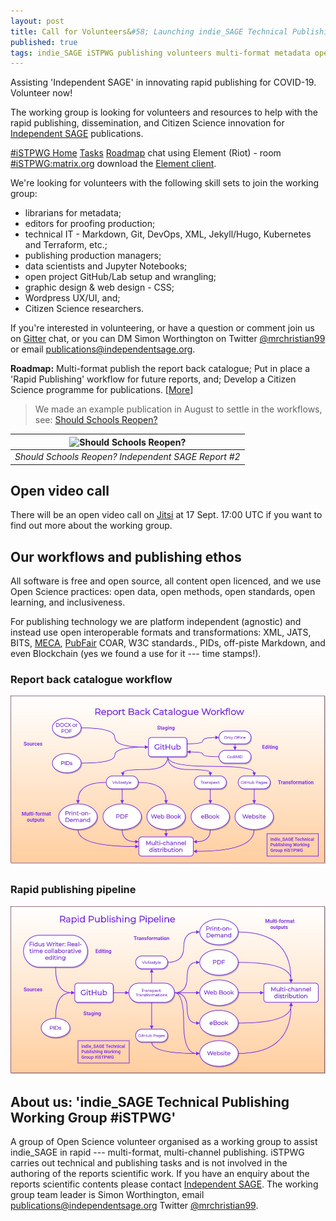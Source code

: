 ```yaml
---
layout: post
title: Call for Volunteers&#58; Launching indie_SAGE Technical Publishing Working Group
published: true
tags: indie_SAGE iSTPWG publishing volunteers multi-format metadata open-source COVID-19 UK
---
```


Assisting 'Independent SAGE' in innovating rapid publishing for COVID-19. Volunteer now!

The working group is looking for volunteers and resources to help with the rapid publishing, dissemination, and Citizen Science innovation for [Independent SAGE](https://www.independentsage.org/independent-sage/) publications.

[#iSTPWG Home](https://github.com/Independent-SAGE/Technical-Publishing-Working-Group) [Tasks](https://github.com/orgs/Independent-SAGE/projects/2) [Roadmap](https://github.com/Independent-SAGE/Technical-Publishing-Working-Group/blob/master/README.md#roadmap) chat using Element (Riot) - room [#iSTPWG:matrix.org](https://view.matrix.org/room/!mAcobxVqDiVFbcVAUf:matrix.org/) download the [Element client](https://element.io/get-started).

We're looking for volunteers with the following skill sets to join the working group:

* librarians for metadata;
* editors for proofing production;
* technical IT - Markdown, Git, DevOps, XML, Jekyll/Hugo, Kubernetes and Terraform, etc.;
* publishing production managers;
* data scientists and Jupyter Notebooks;
* open project GitHub/Lab setup and wrangling;
* graphic design & web design - CSS;
* Wordpress UX/UI, and;
* Citizen Science researchers.

If you're interested in volunteering, or have a question or comment join us on [Gitter](https://gitter.im/indie_SAGE/TPWG) chat, or you can DM Simon Worthington on Twitter [@mrchristian99](https://twitter.com/mrchristian99) or email [publications@independentsage.org](mailto:publications@independentsage.org).

**Roadmap:** Multi-format publish the report back catalogue; Put in place a 'Rapid Publishing' workflow for future reports, and; Develop a Citizen Science programme for publications. [[More](https://github.com/Independent-SAGE/Technical-Publishing-Working-Group/blob/master/README.md#roadmap)]

> We made an example publication in August to settle in the workflows, see: [Should Schools Reopen?](https://independent-sage.github.io/Should-Schools-Reopen/#/)

| ![Should Schools Reopen?](https://independent-sage.github.io/Should-Schools-Reopen/report/cover.png) | 
|:--:|
| *Should Schools Reopen? Independent SAGE Report #2* |

## Open video call

There will be an open video call on [Jitsi](https://meet.jit.si/iSTPWG) at 17 Sept. 17:00 UTC if you want to find out more about the working group.

## Our workflows and publishing ethos

All software is free and open source, all content open licenced, and we use Open Science practices: open data, open methods, open standards, open learning, and inclusiveness.

For publishing technology we are platform independent (agnostic) and instead use open interoperable formats and transformations: XML, JATS, BITS, [MECA](https://www.niso.org/publications/rp-30-2020-meca), [PubFair](https://www.coar-repositories.org/news-updates/pubfair-version-2-now-available/) COAR, W3C standards., PIDs, off-piste Markdown, and even Blockchain (yes we found a use for it --- time stamps!).

### Report back catalogue workflow

![Report back catalogue workflow](https://raw.githubusercontent.com/Independent-SAGE/Technical-Publishing-Working-Group/master/images/catalogue.jpg)

### Rapid publishing pipeline

![Rapid publishing pipeline](https://raw.githubusercontent.com/Independent-SAGE/Technical-Publishing-Working-Group/master/images/rapid-publishing.jpg)

## About us: 'indie_SAGE Technical Publishing Working Group #iSTPWG'

A group of Open Science volunteer organised as a working group to assist indie_SAGE in rapid --- multi-format, multi-channel publishing. iSTPWG carries out technical and publishing tasks and is not involved in the authoring of the reports scientific work. If you have an enquiry about the reports scientific contents please contact [Independent SAGE](https://www.independentsage.org/contact-the-independent-sage/). The working group team leader is Simon Worthington, email publications@independentsage.org Twitter [@mrchristian99](https://twitter.com/mrchristian99).
